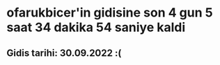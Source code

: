 # ofarukbicer'in gidisine son 4 gun 5 saat 34 dakika 54 saniye kaldi

## Gidis tarihi: 30.09.2022 :(